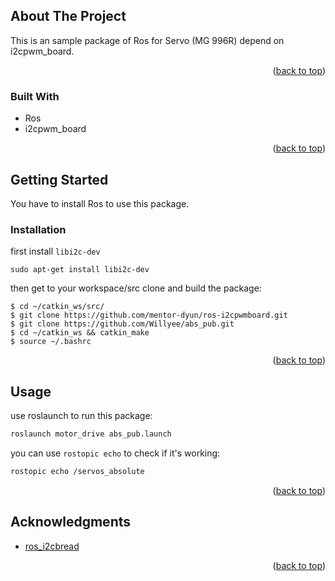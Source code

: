 
<div id="top"></div>

## About The Project

This is an sample package of Ros for Servo (MG 996R) depend on i2cpwm_board.

<p align="right">(<a href="#top">back to top</a>)</p>

### Built With

+ Ros
+ i2cpwm_board

<p align="right">(<a href="#top">back to top</a>)</p>

## Getting Started

You have to install Ros to use this package.

### Installation

first install ```libi2c-dev```

```sudo apt-get install libi2c-dev```

then get to your workspace/src clone and build the package:

```
$ cd ~/catkin_ws/src/
$ git clone https://github.com/mentor-dyun/ros-i2cpwmboard.git
$ git clone https://github.com/Willyee/abs_pub.git
$ cd ~/catkin_ws && catkin_make
$ source ~/.bashrc
```


<p align="right">(<a href="#top">back to top</a>)</p>

## Usage

use roslaunch to run this package:
```sh
roslaunch motor_drive abs_pub.launch
```

you can use `rostopic echo` to check if it's working:
```sh
rostopic echo /servos_absolute
```

<p align="right">(<a href="#top">back to top</a>)</p>

## Acknowledgments

+ [ros_i2cbread](http://bradanlane.gitlab.io/ros-i2cpwmboard/index.html)

<p align="right">(<a href="#top">back to top</a>)</p>
